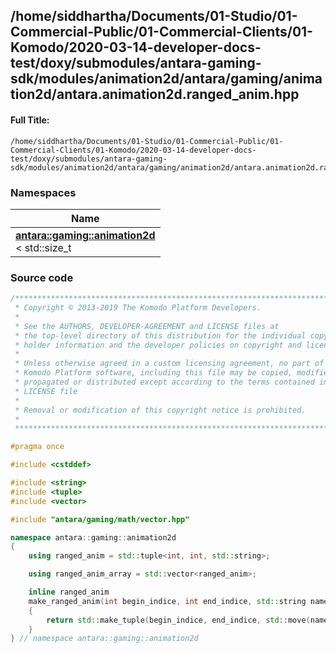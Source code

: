 

## /home/siddhartha/Documents/01-Studio/01-Commercial-Public/01-Commercial-Clients/01-Komodo/2020-03-14-developer-docs-test/doxy/submodules/antara-gaming-sdk/modules/animation2d/antara/gaming/animation2d/antara.animation2d.ranged_anim.hpp

#### Full Title:
```
/home/siddhartha/Documents/01-Studio/01-Commercial-Public/01-Commercial-Clients/01-Komodo/2020-03-14-developer-docs-test/doxy/submodules/antara-gaming-sdk/modules/animation2d/antara/gaming/animation2d/antara.animation2d.ranged_anim.hpp
```







### Namespaces

| Name           |
| -------------- |
| **[antara::gaming::animation2d](Namespaces/namespaceantara_1_1gaming_1_1animation2d.md)** <br>< std::size_t  |
















### Source code

```cpp
/******************************************************************************
 * Copyright © 2013-2019 The Komodo Platform Developers.                      *
 *                                                                            *
 * See the AUTHORS, DEVELOPER-AGREEMENT and LICENSE files at                  *
 * the top-level directory of this distribution for the individual copyright  *
 * holder information and the developer policies on copyright and licensing.  *
 *                                                                            *
 * Unless otherwise agreed in a custom licensing agreement, no part of the    *
 * Komodo Platform software, including this file may be copied, modified,     *
 * propagated or distributed except according to the terms contained in the   *
 * LICENSE file                                                               *
 *                                                                            *
 * Removal or modification of this copyright notice is prohibited.            *
 *                                                                            *
 ******************************************************************************/

#pragma once

#include <cstddef> 

#include <string> 
#include <tuple>  
#include <vector> 

#include "antara/gaming/math/vector.hpp" 

namespace antara::gaming::animation2d
{
    using ranged_anim = std::tuple<int, int, std::string>;

    using ranged_anim_array = std::vector<ranged_anim>;

    inline ranged_anim
    make_ranged_anim(int begin_indice, int end_indice, std::string name)
    {
        return std::make_tuple(begin_indice, end_indice, std::move(name));
    }
} // namespace antara::gaming::animation2d
```




